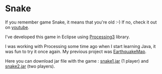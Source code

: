 # Snake

If you remember game Snake, it means that you're old :-) If no, check it out on [youtube](https://www.youtube.com/watch?v=wDbTP0B94AM).

I've developed this game in Eclipse using [Processing3](https://processing.org/) library. 

I was working with Processing some time ago when I start learning Java, it was fun to try it once again. My previous project was [EarthquakeMap](https://github.com/marekbodziony/Module6_EarthquakeMap).

Here you can download jar file with the game : [snake1.jar](https://github.com/marekbodziony/Snake/raw/master/Snake1.jar) (1 player) and [snake2.jar](https://github.com/marekbodziony/Snake/raw/master/Snake2.jar) (two players).



